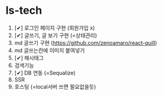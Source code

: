 # ls-tech

1. [✔] 로그인 페이지 구현 (회원가입 x)
2. [✔] 글쓰기, 글 보기 구현 (=상태관리) 
3. md 글쓰기 구현 (https://github.com/zenoamaro/react-quill)
4. md 글쓰는칸에 이미지 붙여넣기 
5. [✔] 해시태그
6. 검색기능 
7. [✔] DB 연동 (=Sequalize)
8. SSR 
9. 호스팅 (=local서버 쓰면 필요없을듯)
